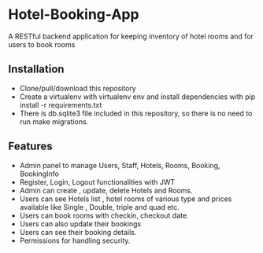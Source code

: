 # Hotel-Booking-App

A RESTful backend application for keeping inventory of hotel rooms and for users to book rooms

## Installation

- Clone/pull/download this repository
- Create a virtualenv with virtualenv env and install dependencies with pip install -r requirements.txt
- There is db.sqlite3 file included in this repository, so there is no need to run make migrations.
    
## Features

- Admin panel to manage Users, Staff, Hotels, Rooms, Booking, BookingInfo
- Register, Login, Logout functionalities with JWT 
- Admin can create , update, delete Hotels and Rooms.
- Users can see Hotels list , hotel rooms of various type and prices available like Single , Double, triple and quad etc.
- Users can book rooms with checkin, checkout date.
- Users can also update their bookings
- Users can see their booking details.
- Permissions for handling security.
